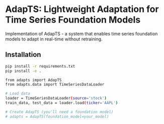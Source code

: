 # AdapTS: Lightweight Adaptation for Time Series Foundation Models

Implementation of AdapTS - a system that enables time series foundation models to adapt in real-time without retraining.

## Installation
```bash
pip install -r requirements.txt
pip install -e .

from adapts import AdapTS
from adapts.data import TimeSeriesDataLoader

# Load data
loader = TimeSeriesDataLoader(source='stock')
train_data, test_data = loader.load(ticker='AAPL')

# Create AdapTS (you'll need a foundation model)
# adapts = AdapTS(foundation_model=your_model)




